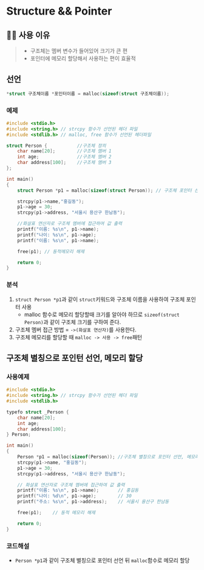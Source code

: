 # Structure && Pointer

## 🤷‍♂️ 사용 이유

> - 구조체는 멤버 변수가 들어있어 크기가 큰 편<br>
> - 포인터에 메모리 할당해서 사용하는 편이 효율적<br>

## 선언

```c
*struct 구조체이름 *포인터이름 = malloc(sizeof(struct 구조체이름));
```

### 예제

```c
#include <stdio.h>
#include <string.h> // strcpy 함수가 선언된 헤더 파일
#include <stdlib.h> // malloc, free 함수가 선언된 헤더파일

struct Person {           //구조체 정의
    char name[20];        //구조체 멤버 1
    int age;              //구조체 멤버 2
    char address[100];    //구조체 멤버 3
};

int main()
{
    struct Person *p1 = malloc(sizeof(struct Person)); // 구조체 포인터 선언, 메모리 할당

    strcpy(p1->name,"홍길동");
    p1->age = 30;
    strcpy(p1->address, "서울시 용산구 한남동");

    //화살표 연산자로 구조체 멤버에 접근하여 값 출력
    printf("이름: %s\n", p1->name);
    printf("나이: %s\n", p1->age);
    printf("이름: %s\n", p1->name);

    free(p1); // 동적메모리 해제

    return 0;
}
```

### 분석

1. `struct Person *p1`과 같이 `struct`키워드와 구조체 이름을 사용하여 구조체 포인터 사용
   - malloc 함수로 메모리 할당할때 크기를 알아야 하므로 `sizeof(struct Person)`과 같이 구조체 크기를 구하여 준다.
2. 구조체 멤버 접근 방법 = `->(화살표 연산자)`를 사용한다. 
3. 구조체 메모리를 할당할 때 `malloc -> 사용 -> free`패턴


## 구조체 별칭으로 포인턴 선언, 메모리 할당
### 사용예제
```c
#include <stdio.h>
#include <string.h> // strcpy 함수가 선언된 헤더 파일
#include <stdlib.h>

typefo struct _Person {
    char name[20];
    int age;
    char address[100];
} Person;

int main()
{
    Person *p1 = malloc(sizeof(Person)); //구조체 별칭으로 포인터 선언, 메모리 할당
    strcpy(p1->name, "홍길동");
    p1->age = 30;
    strcpy(p1->address, "서울시 용산구 한남동");

    // 화살표 연산자로 구조체 멤버에 접근하여 값 출력
    printf("이름: %s\n", p1->name);       // 홍길동
    printf("나이: %d\n", p1->age);        // 30
    printf("주소: %s\n", p1->address);    // 서울시 용산구 한남동

    free(p1);    // 동적 메모리 해제

    return 0;
}
``` 
### 코드해설
- `Person *p1`과 같이 구조체 별칭으로 포인터 선언 뒤 `malloc`함수로 메모리 할당